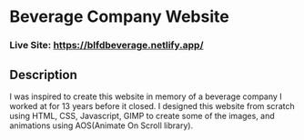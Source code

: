 # Beverage Company Website
### Live Site: https://blfdbeverage.netlify.app/

## Description
I was inspired to create this website in memory of a beverage company I worked at for 13 years before it closed. I designed this website from scratch using HTML, CSS, Javascript, GIMP to create some of the images, and animations using AOS(Animate On Scroll library).

